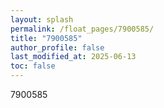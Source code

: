 ```yaml
---
layout: splash
permalink: /float_pages/7900585/
title: "7900585"
author_profile: false
last_modified_at: 2025-06-13
toc: false
---
```

 
7900585
